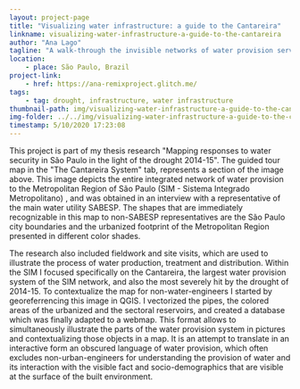 ```yaml
---
layout: project-page
title: "Visualizing water infrastructure: a guide to the Cantareira"
linkname: visualizing-water-infrastructure-a-guide-to-the-cantareira
author: "Ana Lago"
tagline: "A walk-through the invisible networks of water provision service. It focuses specifically on the Cantareira system in the city of São Paulo."
location:
    - place: São Paulo, Brazil
project-link:
    - href: https://ana-remixproject.glitch.me/
tags:
    - tag: drought, infrastructure, water infrastructure
thumbnail-path: img/visualizing-water-infrastructure-a-guide-to-the-cantareira/6blWyAu.png
img-folder: ../../img/visualizing-water-infrastructure-a-guide-to-the-cantareira/
timestamp: 5/10/2020 17:23:08
---
```

This project is part of my thesis research "Mapping responses to water security in São Paulo in the light of the drought 2014-15". The guided tour map in the "The Cantareira System" tab, represents a section of the image above. This image depicts the entire integrated network of water provision to the Metropolitan Region of São Paulo (SIM - Sistema Integrado Metropolitano) , and was obtained in an interview with a representative of the main water utility SABESP. The shapes that are immediately recognizable in this map to non-SABESP representatives are the São Paulo city boundaries and the urbanized footprint of the Metropolitan Region presented in different color shades.

The research also included fieldwork and site visits, which are used to illustrate the process of water production, treatment and distribution. Within the SIM I focused specifically on the Cantareira, the largest water provision system of the SIM network, and also the most severely hit by the drought of 2014-15. To contextualize the map for non-water-engineers I started by georeferrencing this image in QGIS. I vectorized the pipes, the colored areas of the urbanized and the sectoral reservoirs, and created a database which was finally adapted to a webmap. This format allows to simultaneously illustrate the parts of the water provision system in pictures and contextualizing those objects in a map. It is an attempt to translate in an interactive form an obscured language of water provision, which often excludes non-urban-engineers for understanding the provision of water and its interaction with the visible fact and socio-demographics that are visible at the surface of the built environment.
